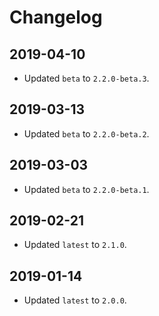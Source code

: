# Changelog

## 2019-04-10

* Updated `beta` to `2.2.0-beta.3`.

## 2019-03-13

* Updated `beta` to `2.2.0-beta.2`.

## 2019-03-03

* Updated `beta` to `2.2.0-beta.1`.

## 2019-02-21

* Updated `latest` to `2.1.0`.

## 2019-01-14

* Updated `latest` to `2.0.0`.